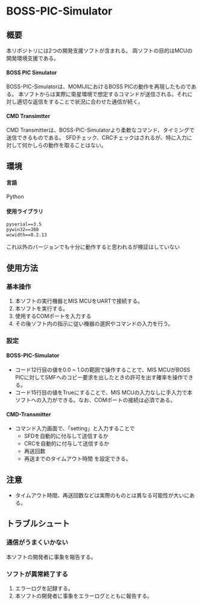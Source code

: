 # BOSS-PIC-Simulator

## 概要
本リポジトリには2つの開発支援ソフトが含まれる。
両ソフトの目的はMCUの開発環境支援である。

#### BOSS PIC Simulator
BOSS-PIC-Simulatorは、MOMIJIにおけるBOSS PICの動作を再現したものである。
本ソフトからは実際に衛星環境で想定するコマンドが送信される。それに対し適切な返信をすることで状況に合わせた通信が続く。
#### CMD Transimtter
CMD Transmitterは、BOSS-PIC-Simulatorより柔軟なコマンド、タイミングで送信できるものである。
SFDチェック、CRCチェックはされるが、特に入力に対して何かしらの動作を取ることはない。


## 環境
#### 言語
Python
#### 使用ライブラリ
```
pyserial==3.5
pywin32==308
wcwidth==0.2.13
```
これ以外のバージョンでも十分に動作すると思われるが検証はしていない

## 使用方法
### 基本操作
1. 本ソフトの実行機器とMIS MCUをUARTで接続する。
2. 本ソフトを実行する。
3. 使用するCOMポートを入力する
4. その後ソフト内の指示に従い機器の選択やコマンドの入力を行う。

### 設定
#### BOSS-PIC-Simulator
- コード12行目の値を0.0 ~ 1.0の範囲で操作することで、MIS MCUがBOSS PICに対してSMFへのコピー要求を出したときの許可を出す確率を操作できる。
- コード15行目の値をTrueにすることで、MIS MCUの入力なしに手入力で本ソフトへの入力ができる。なお、COMポートの接続は必須である。
#### CMD-Transmitter
- コマンド入力画面で、「setting」と入力することで
   - SFDを自動的に付与して送信するか
   - CRCを自動的に付与して送信するか
   - 再送回数
   - 再送までのタイムアウト時間
を設定できる。

## 注意
- タイムアウト時間、再送回数などは実際のものとは異なる可能性が大いにある。

## トラブルシュート
### 通信がうまくいかない
本ソフトの開発者に事象を報告する。

### ソフトが異常終了する
1. エラーログを記録する。
2. 本ソフトの開発者に事象をエラーログとともに報告する。
